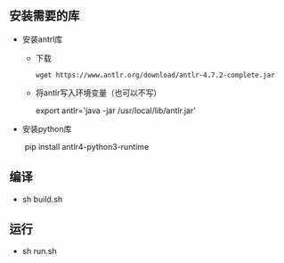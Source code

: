 ## 安装需要的库

+ 安装antrl库

  + 下载

    ```
    wget https://www.antlr.org/download/antlr-4.7.2-complete.jar
    ```

  + 将antlr写入环境变量（也可以不写）

    export antlr='java -jar /usr/local/lib/antlr.jar'

+ 安装python库

  ​	pip install antlr4-python3-runtime



## 编译

+ sh build.sh



## 运行

+ sh run.sh